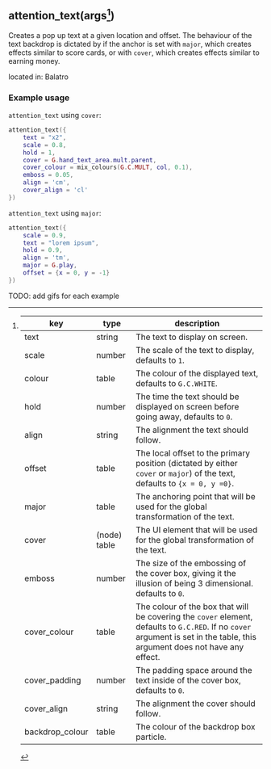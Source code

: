 ## attention_text(args[^1])
Creates a pop up text at a given location and offset. The behaviour of the text backdrop is dictated by if the anchor is set with `major`, which creates effects similar to score cards, or with `cover`, which creates effects similar to earning money.

located in: Balatro

### Example usage
`attention_text` using `cover`:
```lua
attention_text({
    text = "x2",
    scale = 0.8, 
    hold = 1,
    cover = G.hand_text_area.mult.parent,
    cover_colour = mix_colours(G.C.MULT, col, 0.1),
    emboss = 0.05,
    align = 'cm',
    cover_align = 'cl'
})
```

`attention_text` using `major`:
```lua
attention_text({
    scale = 0.9, 
    text = "lorem ipsum", 
    hold = 0.9, 
    align = 'tm',
    major = G.play, 
    offset = {x = 0, y = -1}
})
```

TODO: add gifs for each example

[^1]:
    | key  | type | description |
    | ------------- | ------------- | ------------- |
    | text | string | The text to display on screen. |
    | scale | number | The scale of the text to display, defaults to `1`. |
    | colour | table | The colour of the displayed text, defaults to `G.C.WHITE`. |
    | hold | number | The time the text should be displayed on screen before going away, defaults to `0`. |
    | align | string | The alignment the text should follow. |
    | offset | table | The local offset to the primary position (dictated by either `cover` or `major`) of the text, defaults to `{x = 0, y =0}`. |
    | major | table | The anchoring point that will be used for the global transformation of the text. |
    | cover | (node) table | The UI element that will be used for the global transformation of the text. |
    | emboss | number | The size of the embossing of the cover box, giving it the illusion of being 3 dimensional. defaults to `0`. |
    | cover_colour | table | The colour of the box that will be covering the `cover` element, defaults to `G.C.RED`. If no `cover` argument is set in the table, this argument does not have any effect. |
    | cover_padding | number | The padding space around the text inside of the cover box, defaults to `0`. |
    | cover_align | string | The alignment the cover should follow. |
    | backdrop_colour | table | The colour of the backdrop box particle. |
